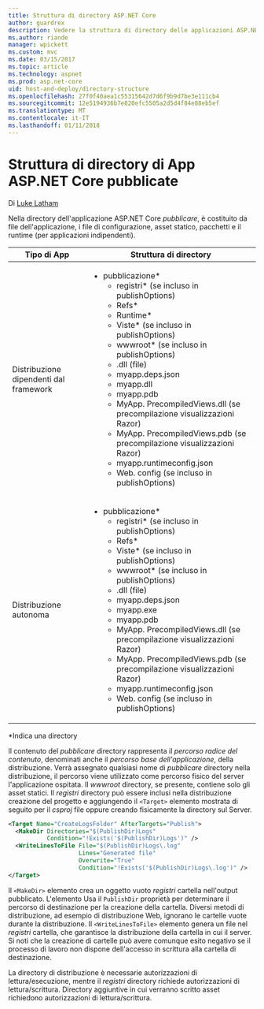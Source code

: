 ```yaml
---
title: Struttura di directory ASP.NET Core
author: guardrex
description: Vedere la struttura di directory delle applicazioni ASP.NET di base pubblicate.
ms.author: riande
manager: wpickett
ms.custom: mvc
ms.date: 03/15/2017
ms.topic: article
ms.technology: aspnet
ms.prod: asp.net-core
uid: host-and-deploy/directory-structure
ms.openlocfilehash: 27f0f40aea1c55315642d7d6f9b9d7be3e111cb4
ms.sourcegitcommit: 12e5194936b7e820efc5505a2d5d4f84e88eb5ef
ms.translationtype: MT
ms.contentlocale: it-IT
ms.lasthandoff: 01/11/2018
---
```

# <a name="directory-structure-of-published-aspnet-core-apps"></a>Struttura di directory di App ASP.NET Core pubblicate

Di [Luke Latham](https://github.com/guardrex)

Nella directory dell'applicazione ASP.NET Core *pubblicare*, è costituito da file dell'applicazione, i file di configurazione, asset statico, pacchetti e il runtime (per applicazioni indipendenti).

| Tipo di App                       | Struttura di directory |
| ------------------------------ | ------------------- |
| Distribuzione dipendenti dal framework | <ul><li>pubblicazione\*<ul><li>registri\* (se incluso in publishOptions)</li><li>Refs\*</li><li>Runtime\*</li><li>Viste\* (se incluso in publishOptions)</li><li>wwwroot\* (se incluso in publishOptions)</li><li>.dll (file)</li><li>myapp.deps.json</li><li>myapp.dll</li><li>myapp.pdb</li><li>MyApp. PrecompiledViews.dll (se precompilazione visualizzazioni Razor)</li><li>MyApp. PrecompiledViews.pdb (se precompilazione visualizzazioni Razor)</li><li>myapp.runtimeconfig.json</li><li>Web. config (se incluso in publishOptions)</li></ul></li></ul> |
| Distribuzione autonoma      | <ul><li>pubblicazione\*<ul><li>registri\* (se incluso in publishOptions)</li><li>Refs\*</li><li>Viste\* (se incluso in publishOptions)</li><li>wwwroot\* (se incluso in publishOptions)</li><li>.dll (file)</li><li>myapp.deps.json</li><li>myapp.exe</li><li>myapp.pdb</li><li>MyApp. PrecompiledViews.dll (se precompilazione visualizzazioni Razor)</li><li>MyApp. PrecompiledViews.pdb (se precompilazione visualizzazioni Razor)</li><li>myapp.runtimeconfig.json</li><li>Web. config (se incluso in publishOptions)</li></ul></li></ul> |
\*Indica una directory

Il contenuto del *pubblicare* directory rappresenta il *percorso radice del contenuto*, denominati anche il *percorso base dell'applicazione*, della distribuzione. Verrà assegnato qualsiasi nome di *pubblicare* directory nella distribuzione, il percorso viene utilizzato come percorso fisico del server l'applicazione ospitata. Il *wwwroot* directory, se presente, contiene solo gli asset statici. Il *registri* directory può essere inclusi nella distribuzione creazione del progetto e aggiungendo il `<Target>` elemento mostrata di seguito per il *csproj* file oppure creando fisicamente la directory sul Server.

```xml
<Target Name="CreateLogsFolder" AfterTargets="Publish">
  <MakeDir Directories="$(PublishDir)Logs" 
           Condition="!Exists('$(PublishDir)Logs')" />
  <WriteLinesToFile File="$(PublishDir)Logs\.log" 
                    Lines="Generated file" 
                    Overwrite="True" 
                    Condition="!Exists('$(PublishDir)Logs\.log')" />
</Target>
```

Il `<MakeDir>` elemento crea un oggetto vuoto *registri* cartella nell'output pubblicato. L'elemento Usa il `PublishDir` proprietà per determinare il percorso di destinazione per la creazione della cartella. Diversi metodi di distribuzione, ad esempio di distribuzione Web, ignorano le cartelle vuote durante la distribuzione. Il `<WriteLinesToFile>` elemento genera un file nel *registri* cartella, che garantisce la distribuzione della cartella in cui il server. Si noti che la creazione di cartelle può avere comunque esito negativo se il processo di lavoro non dispone dell'accesso in scrittura alla cartella di destinazione.

La directory di distribuzione è necessarie autorizzazioni di lettura/esecuzione, mentre il *registri* directory richiede autorizzazioni di lettura/scrittura. Directory aggiuntive in cui verranno scritto asset richiedono autorizzazioni di lettura/scrittura.
